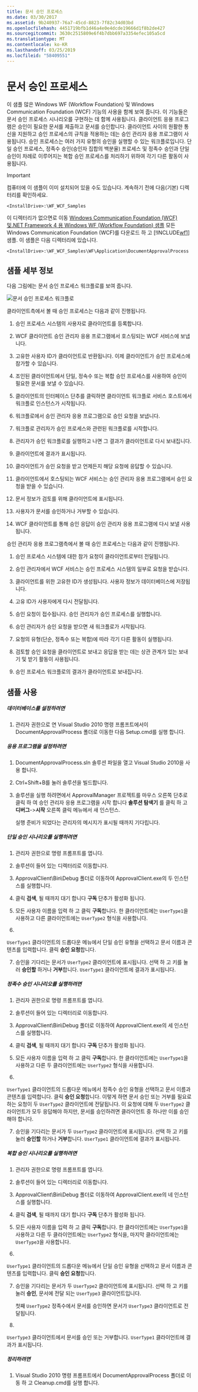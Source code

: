```yaml
---
title: 문서 승인 프로세스
ms.date: 03/30/2017
ms.assetid: 9b240937-76a7-45cd-8823-7f82c34d03bd
ms.openlocfilehash: 4451719bfb1d46a4e0e4dcde19666d1f8b2de427
ms.sourcegitcommit: 3630c2515809e6f4b7dbb697a3354efec105a5cd
ms.translationtype: MT
ms.contentlocale: ko-KR
ms.lasthandoff: 03/25/2019
ms.locfileid: "58409551"
---
```

# <a name="document-approval-process"></a>문서 승인 프로세스
이 샘플 많은 Windows WF (Workflow Foundation) 및 Windows Communication Foundation (WCF) 기능의 사용을 함께 보여 줍니다. 이 기능들은 문서 승인 프로세스 시나리오를 구현하는 데 함께 사용됩니다. 클라이언트 응용 프로그램은 승인이 필요한 문서를 제출하고 문서를 승인합니다. 클라이언트 사이의 원활한 통신을 지원하고 승인 프로세스의 규칙을 적용하는 데는 승인 관리자 응용 프로그램이 사용됩니다. 승인 프로세스는 여러 가지 유형의 승인을 실행할 수 있는 워크플로입니다. 단일 승인 프로세스, 정족수 승인(승인자 집합의 백분율) 프로세스 및 정족수 승인과 단일 승인이 차례로 이루어지는 복합 승인 프로세스를 처리하기 위하여 각기 다른 활동이 사용됩니다.

> [!IMPORTANT]
>  컴퓨터에 이 샘플이 이미 설치되어 있을 수도 있습니다. 계속하기 전에 다음(기본) 디렉터리를 확인하세요.  
>   
>  `<InstallDrive>:\WF_WCF_Samples`  
>   
>  이 디렉터리가 없으면로 이동 [Windows Communication Foundation (WCF) 및.NET Framework 4 용 Windows WF (Workflow Foundation) 샘플](https://go.microsoft.com/fwlink/?LinkId=150780) 모든 Windows Communication Foundation (WCF)를 다운로드 하 고 [!INCLUDE[wf1](../../../../includes/wf1-md.md)] 샘플. 이 샘플은 다음 디렉터리에 있습니다.  
>   
>  `<InstallDrive>:\WF_WCF_Samples\WF\Application\DocumentApprovalProcess`  
  
## <a name="sample-details"></a>샘플 세부 정보  
 다음 그림에는 문서 승인 프로세스 워크플로를 보여 줍니다.  
  
 ![문서 승인 프로세스 워크플로](./media/document-approval-process/document-approval-process.jpg)  
  
 클라이언트측에서 볼 때 승인 프로세스는 다음과 같이 진행됩니다.  
  
1.  승인 프로세스 시스템의 사용자로 클라이언트를 등록합니다.  
  
2.  WCF 클라이언트 승인 관리자 응용 프로그램에서 호스팅되는 WCF 서비스에 보냅니다.  
  
3.  고유한 사용자 ID가 클라이언트로 반환됩니다. 이제 클라이언트가 승인 프로세스에 참가할 수 있습니다.  
  
4.  조인된 클라이언트에서 단일, 정속수 또는 복합 승인 프로세스를 사용하여 승인이 필요한 문서를 보낼 수 있습니다.  
  
5.  클라이언트의 인터페이스 단추를 클릭하면 클라이언트 워크플로 서비스 호스트에서 워크플로 인스턴스가 시작됩니다.  
  
6.  워크플로에서 승인 관리자 응용 프로그램으로 승인 요청을 보냅니다.  
  
7.  워크플로 관리자가 승인 프로세스와 관련된 워크플로를 시작합니다.  
  
8.  관리자가 승인 워크플로를 실행하고 나면 그 결과가 클라이언트로 다시 보내집니다.  
  
9. 클라이언트에 결과가 표시됩니다.  
  
10. 클라이언트가 승인 요청을 받고 언제든지 해당 요청에 응답할 수 있습니다.  
  
11. 클라이언트에서 호스팅되는 WCF 서비스는 승인 관리자 응용 프로그램에서 승인 요청을 받을 수 있습니다.  
  
12. 문서 정보가 검토를 위해 클라이언트에 표시됩니다.  
  
13. 사용자가 문서를 승인하거나 거부할 수 있습니다.  
  
14. WCF 클라이언트를 통해 승인 응답이 승인 관리자 응용 프로그램에 다시 보낼 사용 됩니다.  
  
 승인 관리자 응용 프로그램측에서 볼 때 승인 프로세스는 다음과 같이 진행됩니다.  
  
1.  승인 프로세스 시스템에 대한 참가 요청이 클라이언트로부터 전달됩니다.  
  
2.  승인 관리자에서 WCF 서비스는 승인 프로세스 시스템의 일부로 요청을 받습니다.  
  
3.  클라이언트를 위한 고유한 ID가 생성됩니다. 사용자 정보가 데이터베이스에 저장됩니다.  
  
4.  고유 ID가 사용자에게 다시 전달됩니다.  
  
5.  승인 요청이 접수됩니다. 승인 관리자가 승인 프로세스를 실행합니다.  
  
6.  승인 관리자가 승인 요청을 받으면 새 워크플로가 시작됩니다.  
  
7.  요청의 유형(단순, 정족수 또는 복합)에 따라 각기 다른 활동이 실행됩니다.  
  
8.  검토할 승인 요청을 클라이언트로 보내고 응답을 받는 데는 상관 관계가 있는 보내기 및 받기 활동이 사용됩니다.  
  
9. 승인 프로세스 워크플로의 결과가 클라이언트로 보내집니다.  
  
## <a name="using-the-sample"></a>샘플 사용  
  
##### <a name="to-set-up-the-database"></a>데이터베이스를 설정하려면  
  
1.  관리자 권한으로 연 Visual Studio 2010 명령 프롬프트에서이 DocumentApprovalProcess 폴더로 이동한 다음 Setup.cmd를 실행 합니다.  
  
##### <a name="to-set-up-the-application"></a>응용 프로그램을 설정하려면  
  
1.  DocumentApprovalProcess.sln 솔루션 파일을 열고 Visual Studio 2010을 사용 합니다.  
  
2.  Ctrl+Shift+B를 눌러 솔루션을 빌드합니다.  
  
3.  솔루션을 실행 하려면에서 ApprovalManager 프로젝트를 마우스 오른쪽 단추로 클릭 하 여 승인 관리자 응용 프로그램을 시작 합니다 **솔루션 탐색기** 를 클릭 하 고 **디버그**->**시작**  오른쪽 클릭 메뉴에서 새 인스턴스.  
  
     실행 준비가 되었다는 관리자의 메시지가 표시될 때까지 기다립니다.  
  
##### <a name="to-run-the-single-approval-scenario"></a>단일 승인 시나리오를 실행하려면  
  
1.  관리자 권한으로 명령 프롬프트를 엽니다.  
  
2.  솔루션이 들어 있는 디렉터리로 이동합니다.  
  
3.  ApprovalClient\Bin\Debug 폴더로 이동하여 ApprovalClient.exe의 두 인스턴스를 실행합니다.  
  
4.  클릭 **검색**, 될 때까지 대기 합니다 **구독** 단추가 활성화 됩니다.  
  
5.  모든 사용자 이름을 입력 하 고 클릭 **구독**합니다. 한 클라이언트에는 `UserType1`을 사용하고 다른 클라이언트에는 `UserType2` 형식을 사용합니다.  
  
6.  
  `UserType1` 클라이언트의 드롭다운 메뉴에서 단일 승인 유형을 선택하고 문서 이름과 콘텐츠를 입력합니다. 클릭 **승인 요청**합니다.  
  
7.  승인을 기다리는 문서가 `UserType2` 클라이언트에 표시됩니다. 선택 하 고 키를 눌러 **승인할** 하거나 **거부**합니다. 
  `UserType1` 클라이언트에 결과가 표시됩니다.  
  
##### <a name="to-run-the-quorum-approval-scenario"></a>정족수 승인 시나리오를 실행하려면  
  
1.  관리자 권한으로 명령 프롬프트를 엽니다.  
  
2.  솔루션이 들어 있는 디렉터리로 이동합니다.  
  
3.  ApprovalClient\Bin\Debug 폴더로 이동하여 ApprovalClient.exe의 세 인스턴스를 실행합니다.  
  
4.  클릭 **검색**, 될 때까지 대기 합니다 **구독** 단추가 활성화 됩니다.  
  
5.  모든 사용자 이름을 입력 하 고 클릭 **구독**합니다. 한 클라이언트에는 `UserType1`을 사용하고 다른 두 클라이언트에는 `UserType2` 형식을 사용합니다.  
  
6.  
  `UserType1` 클라이언트의 드롭다운 메뉴에서 정족수 승인 유형을 선택하고 문서 이름과 콘텐츠를 입력합니다. 클릭 **승인 요청**합니다. 이렇게 하면 문서 승인 또는 거부를 필요로 하는 요청이 두 `UserType2` 클라이언트에 전달됩니다. 이 요청에 대해 두 `UserType2` 클라이언트가 모두 응답해야 하지만, 문서를 승인하려면 클라이언트 중 하나만 이를 승인해야 합니다.  
  
7.  승인을 기다리는 문서가 두 `UserType2` 클라이언트에 표시됩니다. 선택 하 고 키를 눌러 **승인할** 하거나 **거부**합니다. 
  `UserType1` 클라이언트에 결과가 표시됩니다.  
  
##### <a name="to-run-the-complex-approval-scenario"></a>복합 승인 시나리오를 실행하려면  
  
1.  관리자 권한으로 명령 프롬프트를 엽니다.  
  
2.  솔루션이 들어 있는 디렉터리로 이동합니다.  
  
3.  ApprovalClient\Bin\Debug 폴더로 이동하여 ApprovalClient.exe의 네 인스턴스를 실행합니다.  
  
4.  클릭 **검색**, 될 때까지 대기 합니다 **구독** 단추가 활성화 됩니다.  
  
5.  모든 사용자 이름을 입력 하 고 클릭 **구독**합니다. 한 클라이언트에는 `UserType1`을 사용하고 다른 두 클라이언트에는 `UserType2` 형식을, 마지막 클라이언트에는 `UserType3`을 사용합니다.  
  
6.  
  `UserType1` 클라이언트의 드롭다운 메뉴에서 단일 승인 유형을 선택하고 문서 이름과 콘텐츠를 입력합니다. 클릭 **승인 요청**합니다.  
  
7.  승인을 기다리는 문서가 두 `UserType2` 클라이언트에 표시됩니다. 선택 하 고 키를 눌러 **승인**, 문서에 전달 되는 `UserType3` 클라이언트입니다.  
  
     첫째 `UserType2` 정족수에서 문서를 승인하면 문서가 `UserType3` 클라이언트로 전달됩니다.  
  
8.  
  `UserType3` 클라이언트에서 문서를 승인 또는 거부합니다. 
  `UserType1` 클라이언트에 결과가 표시됩니다.  
  
##### <a name="to-clean-up"></a>정리하려면  
  
1.  Visual Studio 2010 명령 프롬프트에서 DocumentApprovalProcess 폴더로 이동 하 고 Cleanup.cmd를 실행 합니다.
